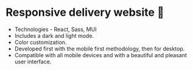 # Responsive delivery website 🚚
* Technologies - React, Sass, MUI
* Includes a dark and light mode.
* Color customization.
* Developed first with the mobile first methodology, then for desktop.
* Compatible with all mobile devices and with a beautiful and pleasant user interface.